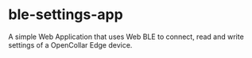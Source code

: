 # ble-settings-app
A simple Web Application that uses Web BLE to connect, read and write settings of a OpenCollar Edge device.
